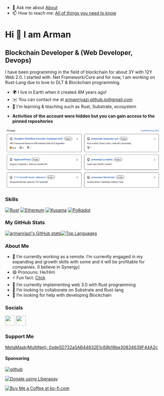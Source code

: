 
<!--
**armanriazi/armanriazi** is a ✨ _special_ ✨ repository because its `README.md` (this file) appears on your GitHub profile.
-->

- 💬 Ask me about [About](https://armanriazi.github.io/about/)
- 📫 How to reach me: [All of things you need to know](https://armanriazi.github.io)

Hi 👋 I am Arman
======================

**Blockchain Developer** & (Web Developer, Devops)
---------------------------

I have been programming in the field of blockchain for about 3Y with 12Y Web 2.0. I started with .Net Framework/Core and for now, I am working on Rust-Lang due to love to DLT & Blockchain programming.

* 🌍  I live in Earth when it created 4M years ago!
* ✉️  You can contact me at [armanriyazi.github.io@gmail.com](mailto:armanriyazi.github.io@gmail.com)
* 🧠  I'm learning & teaching such as Rust, Substrate, ecosystem

<!--<a href="https://www.github.com/armanriazi" target="_blank" rel="noreferrer"><img
src="https://media-exp1.licdn.com/dms/image/D4E35AQE8M7sYVqTHWA/profile-framedphoto-shrink_400_400/0/1652597403600?e=1654077600&v=beta&t=RUfkZ9joqysJyf_MXpqad-ghTNKkVabtT9pMNpOk9Gg&style=for-the-badge&color=22c55e&labelColor=1c1917" /></a>-->

- **Activities of the account were hidden but you can gain access to the pinned repositories**
  
<p align="center">
<a href="#" target="_blank" rel="noreferrer"><img src="https://github.com/armanriazi/armanriazi/blob/main/pinned.png" alt="Pinned" /></a>
</p>

### Skills

<p align="left">
<a href="https://www.rust-lang.org/" target="_blank" rel="noreferrer"><img src="https://ih1.redbubble.net/image.803904374.4208/flat,128x128,075,t.u9.jpg" width="36" height="36" alt="Rust" /></a>
<a href="https://ethereum.org/en/" target="_blank" rel="noreferrer"><img src="https://cdn-icons-png.flaticon.com/512/2089/2089411.png" width="36" height="36" alt="Ethereum" /></a>
<a href="https://kusama.network/" target="_blank" rel="noreferrer"><img src="https://logos-download.com/wp-content/uploads/2022/01/Kusama_KSM_Logo-700x700.png" width="36" height="36" alt="Kusama" /></a>
<a href="https://polkadot.network/" target="_blank" rel="noreferrer"><img src="https://cdn-icons-png.flaticon.com/512/7505/7505625.png" width="36" height="36" alt="Polkadot" /></a>
</p>


### My GitHub Stats

<a href="http://www.github.com/armanriazi"><img src="https://github-readme-stats.vercel.app/api?username=armanriazi&show_icons=true&hide=&count_private=true&title_color=0891b2&text_color=ffffff&icon_color=0891b2&bg_color=1c1917&hide_border=true&show_icons=true" alt="armanriazi's GitHub stats" /></a><a href="https://github.com/armanriazi" align="left"><img src="https://github-readme-stats.vercel.app/api/top-langs/?username=armanriazi&langs_count=10&title_color=0891b2&text_color=ffffff&icon_color=0891b2&bg_color=1c1917&hide_border=true&locale=en&custom_title=Top%20%Languages&layout=compact&theme=gruvbox" alt="Top Languages" /></a>

<!--<a href="http://www.github.com/armanriazi"><img src="https://activity-graph.herokuapp.com/graph?username=armanriazi&bg_color=1c1917&color=ffffff&line=0891b2&point=ffffff&area_color=1c1917&area=true&hide_border=true&custom_title=GitHub%20Commits%20Graph" alt="GitHub Commits Graph" /></a>
-->




### About Me

- 🔭 I’m currently working as a remote. I’m currently engaged in my expanding and growth skills with some and it will be profitable for companies. 
  (I believe in Synergy)
- 😄 Pronouns: He/Him
- ⚡ Fun fact: [Click](https://armanriazi.github.io/)
- 🌱 I’m currently implementing web 3.0 with Rust programming
- 👯 I’m looking to collaborate on Substrate and Rust-lang
- 🤔 I’m looking for help with developing Blockchain

### Socials

<p align="left"> <a href="https://www.github.com/armanriazi" target="_blank" rel="noreferrer"><img src="https://cdn-icons-png.flaticon.com/512/1051/1051326.png" width="32" height="32" /></a> <a href="https://www.linkedin.com/in/arman-riazi/" target="_blank" rel="noreferrer"><img src="https://cdn-icons-png.flaticon.com/512/2111/2111532.png" width="32" height="32" /></a></p>

### Support Me
<a href="https://armanriyazi.github.io/">MetaMask(MultiNet): 0xde5D732a5AB44832E1c69b18be30834639F44A2c</a>

#### Sponsoring

[![github](https://img.shields.io/badge/-GitHub%20Sponsors-fafbfc?logo=GitHub%20Sponsors)](https://github.com/sponsors/armanriazi)

<a href="https://liberapay.com/armanriazi/donate"><img alt="Donate using Liberapay" src="https://liberapay.com/assets/widgets/donate.svg"></a>

<a href='https://ko-fi.com/armanriazi' target='_blank'><img height='36' style='border:0px;height:36px;' src='https://storage.ko-fi.com/cdn/kofi4.png?v=3' border='0' alt='Buy Me a Coffee at ko-fi.com' /></a>

